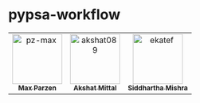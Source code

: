 # pypsa-workflow


<!-- readme: collaborators,contributors,restyled-commits/- -start -->
<table>
<tr>
    <td align="center">
        <a href="https://github.com/pz-max">
            <img src="https://avatars.githubusercontent.com/u/61968949?v=4" width="100;" alt="pz-max"/>
            <br />
            <sub><b>Max Parzen</b></sub>
        </a>
    </td>
    <td align="center">
        <a href="https://github.com/akshat089">
            <img src="https://avatars.githubusercontent.com/u/93286254?v=4" width="100;" alt="akshat089"/>
            <br />
            <sub><b>Akshat Mittal</b></sub>
        </a>
    </td>
    <td align="center">
        <a href="https://github.com/SiddharthaMishra">
            <img src="https://avatars.githubusercontent.com/u/20724862?v=4" width="100;" alt="ekatef"/>
            <br />
            <sub><b>Siddhartha Mishra</b></sub>
        </a>
    </td>
</tr>
</table>
<!-- readme: collaborators,contributors,restyled-commits/- -end -->
